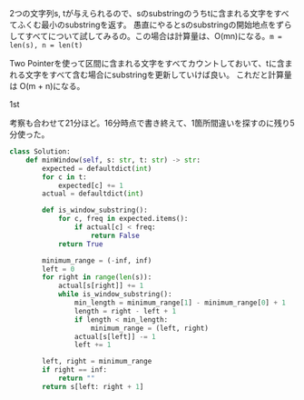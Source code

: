 2つの文字列s, tが与えられるので、sのsubstringのうちtに含まれる文字をすべてふくむ最小のsubstringを返す。
愚直にやるとsのsubstringの開始地点をずらしてすべてについて試してみるの。この場合は計算量は、O(mn)になる。`m = len(s), n = len(t)`

Two Pointerを使って区間に含まれる文字をすべてカウントしておいて、tに含まれる文字をすべて含む場合にsubstringを更新していけば良い。
これだと計算量は O(m + n)になる。

1st

考察も合わせて21分ほど。16分時点で書き終えて、1箇所間違いを探すのに残り5分使った。

```python
class Solution:
    def minWindow(self, s: str, t: str) -> str:
        expected = defaultdict(int)
        for c in t:
            expected[c] += 1
        actual = defaultdict(int)

        def is_window_substring():
            for c, freq in expected.items():
                if actual[c] < freq:
                    return False
            return True

        minimum_range = (-inf, inf)
        left = 0
        for right in range(len(s)):
            actual[s[right]] += 1
            while is_window_substring():
                min_length = minimum_range[1] - minimum_range[0] + 1
                length = right - left + 1
                if length < min_length:
                    minimum_range = (left, right)
                actual[s[left]] -= 1
                left += 1

        left, right = minimum_range
        if right == inf:
            return ""
        return s[left: right + 1]
```
